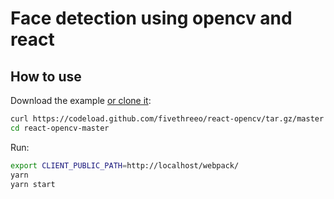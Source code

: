 # Face detection using opencv and react

## How to use
Download the example [or clone it](https://github.com/fivethreeo/react-opencv.git):

```bash
curl https://codeload.github.com/fivethreeo/react-opencv/tar.gz/master | tar -xz react-opencv
cd react-opencv-master
```

Run:

```bash
export CLIENT_PUBLIC_PATH=http://localhost/webpack/
yarn
yarn start
```